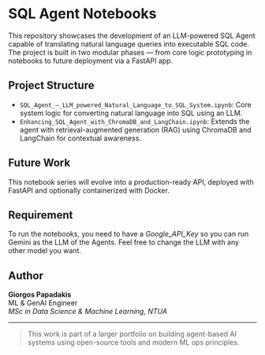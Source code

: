 # SQL Agent Notebooks 

This repository showcases the development of an LLM-powered SQL Agent capable of translating natural language queries into executable SQL code. The project is built in two modular phases — from core logic prototyping in notebooks to future deployment via a FastAPI app.

## Project Structure

- `SQL_Agent_–_LLM_powered_Natural_Language_to_SQL_System.ipynb`: Core system logic for converting natural language into SQL using an LLM.
- `Enhancing_SQL_Agent_with_ChromaDB_and_LangChain.ipynb`: Extends the agent with retrieval-augmented generation (RAG) using ChromaDB and LangChain for contextual awareness.

## Future Work

This notebook series will evolve into a production-ready API, deployed with FastAPI and optionally containerized with Docker.

## Requirement

To run the notebooks, you need to have a *Google_API_Key* so you can run Gemini as the LLM of the Agents. 
Feel free to change the LLM with any other model you want.

## Author

**Giorgos Papadakis**  
ML & GenAI Engineer  
_MSc in Data Science & Machine Learning, NTUA_

---

> This work is part of a larger portfolio on building agent-based AI systems using open-source tools and modern ML ops principles.
